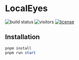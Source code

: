 # LocalEyes


![build status](https://github.com/localeyes/backend/actions/workflows/ci.yml/badge.svg)
![visitors](https://visitor-badge.laobi.icu/badge?page_id=github/localeyes/backend)
[![license](https://img.shields.io/badge/license-MIT-blue.svg)](https://github.com/localeyes/backend/blob/main/LICENSE)

## Installation

```powershell
pnpm install
pnpm run start
```
